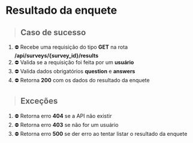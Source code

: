 # Resultado da enquete

> ## Caso de sucesso

1. :no_entry: Recebe uma requisição do tipo **GET** na rota **/api/surveys/{survey_id}/results**
2. :no_entry: Valida se a requisição foi feita por um **usuário**
3. :no_entry: Valida dados obrigatórios **question** e **answers**
5. :no_entry: Retorna **200** com os dados do resultado da enquete

> ## Exceções

1. :no_entry: Retorna erro **404** se a API não existir
2. :no_entry: Retorna erro **403** se não for um usuário
3. :no_entry: Retorna erro **500** se der erro ao tentar listar o resultado da enquete